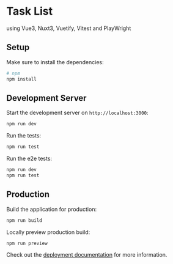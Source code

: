 # Task List

using Vue3, Nuxt3, Vuetify, Vitest and PlayWright

## Setup

Make sure to install the dependencies:

```bash
# npm
npm install
```

## Development Server

Start the development server on `http://localhost:3000`:

```bash
npm run dev
```

Run the tests:

```bash
npm run test
```

Run the e2e tests:

```bash
npm run dev
npm run test
```

## Production

Build the application for production:

```bash
npm run build
```

Locally preview production build:

```bash
npm run preview
```

Check out the [deployment documentation](https://nuxt.com/docs/getting-started/deployment) for more information.
